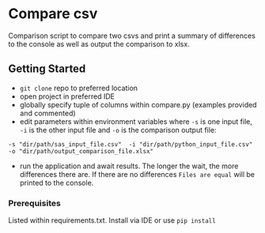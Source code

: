 # Compare csv

Comparison script to compare two csvs and print a summary of differences to the console as well as output the comparison to xlsx.

## Getting Started

* `git clone` repo to preferred location
* open project in preferred IDE
* globally specify tuple of columns within compare.py (examples provided and commented)
* edit parameters within environment variables where `-s` is one input file, `-i` is the other input file and `-o` is the comparison output file:

`-s "dir/path/sas_input_file.csv" 
-i "dir/path/python_input_file.csv" 
-o "dir/path/output_comparison_file.xlsx"`

* run the application and await results.  The longer the wait, the more differences there are.  If there are no differences `Files are equal` will be printed to the console.

### Prerequisites

Listed within requirements.txt. Install via IDE or use `pip install`